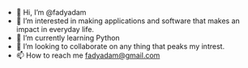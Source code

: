 - 👋 Hi, I’m @fadyadam
- 👀 I’m interested in making applications and software that makes an impact in everyday life.
- 🌱 I’m currently learning Python
- 💞️ I’m looking to collaborate on any thing that peaks my intrest.
- 📫 How to reach me fadyadam@gmail.com

<!---
fadyadam/fadyadam is a ✨ special ✨ repository because its `README.md` (this file) appears on your GitHub profile.
You can click the Preview link to take a look at your changes.
--->
